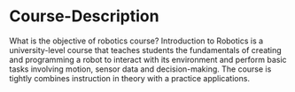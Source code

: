 # Course-Description
What is the objective of robotics course?
Introduction to Robotics is a university-level course that teaches students the fundamentals of creating and programming a robot to interact with its environment and perform basic tasks involving motion, sensor data and decision-making. The course is tightly combines instruction in theory with a practice applications.
